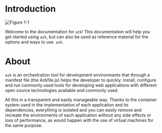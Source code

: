 # Introduction

![Figure 1-1](./images/logo.png)

Welcome to the documentation for `azk`! This documentation will help you get started using `azk`, but can also be used as reference material for the options and ways to use` azk`.

# About

`azk` is an orchestration tool for development environments that through a manifest file (the Azkfile.js) helps the developer to quickly: install, configure and run commonly used tools for developing web applications with different open source technologies available and commonly used.

All this in a transparent and easily manageable way. Thanks to the container system used in the implementation of each application and its dependencies, everything is isolated and you can easily remove and recreate the environments of each application without any side effects or loss of performance, as would happen with the use of virtual machines for the same purpose.